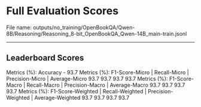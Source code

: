 # Full Evaluation Scores

File name: outputs/no_training/OpenBookQA/Qwen-8B/Reasoning/Reasoning_8-bit_OpenBookQA_Qwen-14B_main-train.jsonl


---

## Leaderboard Scores

Metrics (%): Accuracy - 93.7
Metrics (%): F1-Score-Micro | Recall-Micro | Precision-Micro | Average-Micro
                93.7        93.7          93.7        93.7
Metrics (%): F1-Score-Macro | Recall-Macro | Precision-Macro | Average-Macro
                93.7        93.7          93.7        93.7
Metrics (%): F1-Score-Weighted | Recall-Weighted | Precision-Weighted | Average-Weighted
                93.7        93.7          93.7        93.7
